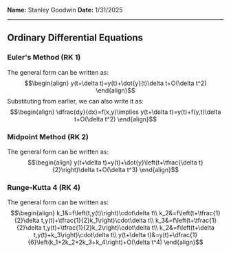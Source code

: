 **Name:** Stanley Goodwin
**Date:** 1/31/2025

---
## Ordinary Differential Equations
### Euler's Method (RK 1)
The general form can be written as:
$$\begin{align}
y(t+\delta t)=y(t)+\dot{y}(t)\delta t+O(\delta t^2)
\end{align}$$
Substituting from earlier, we can also write it as:
$$\begin{align}
\dfrac{dy}{dx}=f(x,y)\implies y(t+\delta t)=y(t)+f(y,t)\delta t+O(\delta t^2)
\end{align}$$
### Midpoint Method (RK 2)
The general form can be written as:
$$\begin{align}
y(t+\delta t)=y(t)+\dot{y}\left(t+\tfrac{\delta t}{2}\right)\delta t+O(\delta t^3)
\end{align}$$
### Runge-Kutta 4 (RK 4)
The general form can be written as:
$$\begin{align}
k_1&=f\left(t,y(t)\right)\cdot\delta t\\
k_2&=f\left(t+\tfrac{1}{2}\delta t,y(t)+\tfrac{1}{2}k_1\right)\cdot\delta t\\
k_3&=f\left(t+\tfrac{1}{2}\delta t,y(t)+\tfrac{1}{2}k_2\right)\cdot\delta t\\
k_2&=f\left(t+\delta t,y(t)+k_3\right)\cdot\delta t\\
y(t+\delta t)&=y(t)+\dfrac{1}{6}\left(k_1+2k_2+2k_3+k_4\right)+O(\delta t^4)
\end{align}$$

